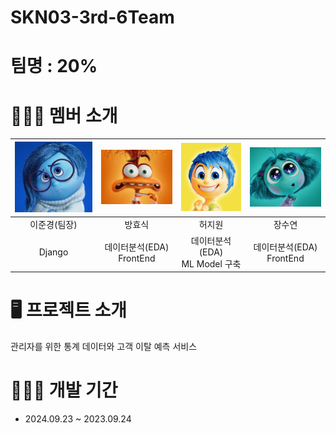 # SKN03-3rd-6Team

# 팀명 : 20%


# 👯‍♂️👯 멤버 소개 
| <img src="static/img/sad.png" width="2800" /> | <img src="static/img/dis.png" width="2000" /> | <img src="static/img/happy.png" width="2000" /> | <img src="static/img/envy.png" width="2000" /> | 
|:----------:|:----------:|:----------:|:----------:|
| 이준경(팀장) | 방효식 | 허지원 | 장수연 |   
| Django | 데이터분석(EDA)<br>FrontEnd | 데이터분석(EDA)<br>ML Model 구축 | 데이터분석(EDA)<br>FrontEnd| 



# 🖥️ 프로젝트 소개 
관리자를 위한 통계 데이터와 고객 이탈 예측 서비스 





# 👩🏻‍💻 개발 기간 
* 2024.09.23 ~ 2023.09.24






